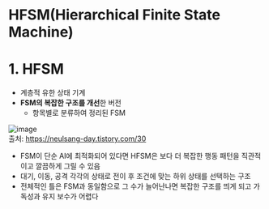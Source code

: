 HFSM(Hierarchical Finite State Machine)
===

# 1. HFSM
- 계층적 유한 상태 기계
- **FSM의 복잡한 구조를 개선**한 버전
  - 항목별로 분류하여 정리된 FSM

![image](https://user-images.githubusercontent.com/48194683/126942956-580fcaba-988e-4cf0-a299-ea5c8aaa33f7.png)   
출처: https://neulsang-day.tistory.com/30

- FSM이 단순 AI에 최적화되어 있다면 HFSM은 보다 더 복잡한 행동 패턴을 직관적이고 깔끔하게 그릴 수 있음
- 대기, 이동, 공격 각각의 상태로 전이 후 조건에 맞는 하위 상태를 선택하는 구조
- 전체적인 틀은 FSM과 동일함으로 그 수가 늘어난나면 복잡한 구조를 띄게 되고 가독성과 유지 보수가 어렵다
